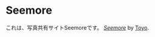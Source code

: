 # Seemore

これは、写真共有サイトSeemoreです。
[*Seemore*](http://railstutorial.jp/)
by [Toyo](http://michaelhartl.com/).
